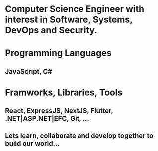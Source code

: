 # Computer Science Engineer with interest in Software, Systems, DevOps and Security.
# Programming Languages
## JavaScript, C#
# Framworks, Libraries, Tools
## React, ExpressJS, NextJS, Flutter, .NET|ASP.NET|EFC, Git, ...
## Lets learn, collaborate and develop together to build our world...
